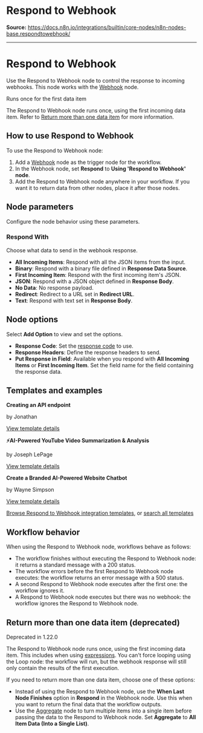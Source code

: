 # Respond to Webhook

**Source:** https://docs.n8n.io/integrations/builtin/core-nodes/n8n-nodes-base.respondtowebhook/

---

# Respond to Webhook

Use the Respond to Webhook node to control the response to incoming webhooks. This node works with the [Webhook](../n8n-nodes-base.webhook/) node.

Runs once for the first data item

The Respond to Webhook node runs once, using the first incoming data item. Refer to [Return more than one data item](#return-more-than-one-data-item-deprecated) for more information.

## How to use Respond to Webhook

To use the Respond to Webhook node:

1. Add a [Webhook](../n8n-nodes-base.webhook/) node as the trigger node for the workflow.
2. In the Webhook node, set **Respond** to **Using 'Respond to Webhook' node**.
3. Add the Respond to Webhook node anywhere in your workflow. If you want it to return data from other nodes, place it after those nodes.

## Node parameters

Configure the node behavior using these parameters.

### Respond With

Choose what data to send in the webhook response.

- **All Incoming Items**: Respond with all the JSON items from the input.
- **Binary**: Respond with a binary file defined in **Response Data Source**.
- **First Incoming Item**: Respond with the first incoming item's JSON.
- **JSON**: Respond with a JSON object defined in **Response Body**.
- **No Data**: No response payload.
- **Redirect**: Redirect to a URL set in **Redirect URL**.
- **Text**: Respond with text set in **Response Body**.

## Node options

Select **Add Option** to view and set the options.

- **Response Code**: Set the [response code](https://developer.mozilla.org/en-US/docs/Web/HTTP/Status) to use.
- **Response Headers**: Define the response headers to send.
- **Put Response in Field**: Available when you respond with **All Incoming Items** or **First Incoming Item**. Set the field name for the field containing the response data.

## Templates and examples

**Creating an API endpoint**

by Jonathan

[View template details](https://n8n.io/workflows/1750-creating-an-api-endpoint/)

**⚡AI-Powered YouTube Video Summarization & Analysis**

by Joseph LePage

[View template details](https://n8n.io/workflows/2679-ai-powered-youtube-video-summarization-and-analysis/)

**Create a Branded AI-Powered Website Chatbot**

by Wayne Simpson

[View template details](https://n8n.io/workflows/2786-create-a-branded-ai-powered-website-chatbot/)

[Browse Respond to Webhook integration templates](https://n8n.io/integrations/respond-to-webhook/), or [search all templates](https://n8n.io/workflows/)

## Workflow behavior

When using the Respond to Webhook node, workflows behave as follows:

- The workflow finishes without executing the Respond to Webhook node: it returns a standard message with a 200 status.
- The workflow errors before the first Respond to Webhook node executes: the workflow returns an error message with a 500 status.
- A second Respond to Webhook node executes after the first one: the workflow ignores it.
- A Respond to Webhook node executes but there was no webhook: the workflow ignores the Respond to Webhook node.

## Return more than one data item (deprecated)

Deprecated in 1.22.0

The Respond to Webhook node runs once, using the first incoming data item. This includes when using [expressions](../../../../code/expressions/). You can't force looping using the Loop node: the workflow will run, but the webhook response will still only contain the results of the first execution.

If you need to return more than one data item, choose one of these options:

- Instead of using the Respond to Webhook node, use the **When Last Node Finishes** option in **Respond** in the Webhook node. Use this when you want to return the final data that the workflow outputs.
- Use the [Aggregate](../n8n-nodes-base.aggregate/) node to turn multiple items into a single item before passing the data to the Respond to Webhook node. Set **Aggregate** to **All Item Data (Into a Single List)**.
